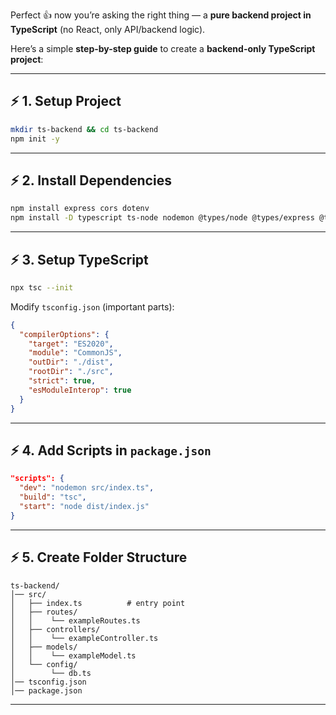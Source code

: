 Perfect 👍 now you’re asking the right thing — a **pure backend project in TypeScript** (no React, only API/backend logic).

Here’s a simple **step-by-step guide** to create a **backend-only TypeScript project**:

---

## ⚡ 1. Setup Project

```bash
mkdir ts-backend && cd ts-backend
npm init -y
```

---

## ⚡ 2. Install Dependencies

```bash
npm install express cors dotenv
npm install -D typescript ts-node nodemon @types/node @types/express @types/cors
```

---

## ⚡ 3. Setup TypeScript

```bash
npx tsc --init
```

Modify `tsconfig.json` (important parts):

```json
{
  "compilerOptions": {
    "target": "ES2020",
    "module": "CommonJS",
    "outDir": "./dist",
    "rootDir": "./src",
    "strict": true,
    "esModuleInterop": true
  }
}
```

---

## ⚡ 4. Add Scripts in `package.json`

```json
"scripts": {
  "dev": "nodemon src/index.ts",
  "build": "tsc",
  "start": "node dist/index.js"
}
```

---

## ⚡ 5. Create Folder Structure

```
ts-backend/
│── src/
│   ├── index.ts          # entry point
│   ├── routes/
│   │    └── exampleRoutes.ts
│   ├── controllers/
│   │    └── exampleController.ts
│   ├── models/
│   │    └── exampleModel.ts
│   └── config/
│        └── db.ts
│── tsconfig.json
│── package.json
```

---
